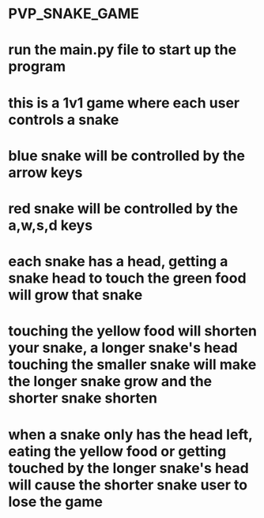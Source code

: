 # PVP_SNAKE_GAME

# run the main.py file to start up the program

# this is a 1v1 game where each user controls a snake
# blue snake will be controlled by the arrow keys
# red snake will be controlled by the a,w,s,d keys

# each snake has a head, getting a snake head to touch the green food will grow that snake
# touching the yellow food will shorten your snake, a longer snake's head touching the smaller snake will make the longer snake grow and the shorter snake shorten
# when a snake only has the head left, eating the yellow food or getting touched by the longer snake's head will cause the shorter snake user to lose the game
